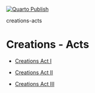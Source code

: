 [![Quarto Publish](https://github.com/vanHeemstraSystems/creations-acts/actions/workflows/publish.yml/badge.svg)](https://github.com/vanHeemstraSystems/creations-acts/actions/workflows/publish.yml)

creations-acts
# Creations - Acts

- [Creations Act I](https://github.com/vanHeemstraSystems/creations-act-i)

- [Creations Act II](https://github.com/vanHeemstraSystems/creations-act-ii)

- [Creations Act III](https://github.com/vanHeemstraSystems/creations-act-iii)
